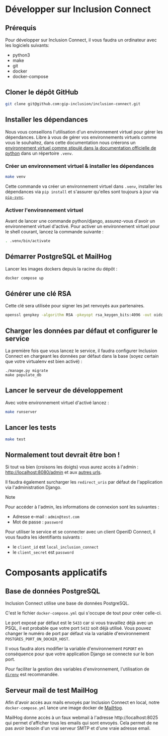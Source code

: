# Développer sur Inclusion Connect

## Prérequis

Pour développer sur Inclusion Connect, il vous faudra un ordinateur avec les logiciels suivants:
- python3
- make
- git
- docker
- docker-compose

## Cloner le dépôt GitHub

```sh
git clone git@github.com:gip-inclusion/inclusion-connect.git
```

## Installer les dépendances

Nous vous conseillons l'utilisation d'un environnement virtuel pour gérer les dépendances. Libre à vous de gérer vos environnements virtuels comme vous le souhaitez, dans cette documentation nous créerons un [environnement virtuel comme stipulé dans la documentation officielle de python](https://docs.python.org/3/library/venv.html) dans un répertoire `.venv`.


### Créer un environnement virtuel & installer les dépendances

```sh
make venv
```

Cette commande va créer un environnement virtuel dans `.venv`, installer les dépendances via `pip install` et s'assurer qu'elles sont toujours à jour via [`pip-sync`](https://github.com/jazzband/pip-tools).

### Activer l'environnement virtuel

Avant de lancer une commande python/django, assurez-vous d'avoir un environnement virtuel d'activé. Pour activer un environnement virtuel pour le shell courant, lancez la commande suivante :

```sh
. .venv/bin/activate
```

## Démarrer PostgreSQL et MailHog

Lancer les images dockers depuis la racine du dépôt :

```bash
docker compose up
```

## Générer une clé RSA

Cette clé sera utilisée pour signer les jwt renvoyés aux partenaires.

```bash
openssl genpkey -algorithm RSA -pkeyopt rsa_keygen_bits:4096 -out oidc.pem
```

## Charger les données par défaut et configurer le service

La première fois que vous lancez le service, il faudra configurer Inclusion Connect en chargeant les données par défaut dans la base (soyez certain que votre virtualenv est bien activé) :

```
./manage.py migrate
make populate_db
```

## Lancer le serveur de développement

Avec votre environnement virtuel d'activé lancez :

```sh
make runserver
```

## Lancer les tests

```sh
make test
```

## Normalement tout devrait être bon !

Si tout va bien (croisons les doigts) vous aurez accès à l'admin : [http://localhost:8080/admin](http://localhost:8080/admin) et aux [autres urls](docs/inclusion_connect.md).

Il faudra également surcharger les `redirect_uris` par défaut de l'application via l'administration Django.

> [!NOTE]
> Pour accéder à l'admin, les informations de connexion sont les suivantes :
> - Adresse e-mail : `admin@test.com`
> - Mot de passe : `password`
>
> Pour utiliser le service et se connecter avec un client OpenID Connect, il vous faudra les identifiants suivants :
> - le `client_id` est `local_inclusion_connect`
> - le `client_secret` est `password`


# Composants applicatifs

## Base de données PostgreSQL

Inclusion Connect utilise une base de données PostgreSQL.

C'est le fichier ``docker-compose.yml`` qui s'occupe de tout pour créer celle-ci.

Le port exposé par défaut est le `5433` car si vous travaillez déjà avec un PSQL, il est probable que votre port `5432` soit déjà utilisé. Vous pouvez changer le numéro de port par défaut via la variable d'environnement `POSTGRES_PORT_ON_DOCKER_HOST`.

Il vous faudra alors modifier la variable d'environnement `PGPORT` en conséquence pour que votre application Django se connecte sur le bon port.

Pour faciliter la gestion des variables d'environnement, l'utilisation de [`direnv`](https://direnv.net/) est recommandée.

## Serveur mail de test MailHog

Afin d'avoir accès aux mails envoyés par Inclusion Connect en local, notre `docker-compose.yml` lance une image docker de [MailHog](https://github.com/mailhog/MailHog).

MailHog donne accès à un faux webmail à l'adresse http://localhost:8025 qui permet d'afficher tous les emails qui sont envoyés.
Cela permet de ne pas avoir besoin d'un vrai serveur SMTP et d'une vraie adresse email.
